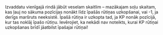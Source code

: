 Izvaddatu vienīgajā rindā jābūt veselam skaitlim – mazākajam soļu skaitam, kas ļauj no sākuma pozīcijas nonākt līdz īpašās rūtiņas uzkopšanai, vai -1, ja derīgs maršruts neeksistē. Īpašā rūtiņa ir uzkopta tad, ja KP nonāk pozīcijā, kur tas noklāj īpašo rūtiņu. Ievērojiet, ka nekādi nav noteikts, kurai KP rūtiņai uzkopšanas brīdī jāatbilst īpašajai rūtiņai!
